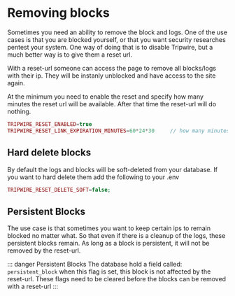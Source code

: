 # Removing blocks
Sometimes you need an ability to remove the block and logs. One of the use cases is that you are blocked yourself, or that you want security researches pentest your system.
One way of doing that is to disable Tripwire, but a much better way is to give them a reset url.

With a reset-url someone can access the page to remove all blocks/logs with their ip.
They will be instanly unblocked and have access to the site again.

At the minimum you need to enable the reset and specify how many minutes the reset url will be available. After that time the reset-url will do nothing. 
```php
TRIPWIRE_RESET_ENABLED=true
TRIPWIRE_RESET_LINK_EXPIRATION_MINUTES=60*24*30     // how many minutes will this reset-url be available
```

## Hard delete blocks
By default the logs and blocks will be soft-deleted from your database. If you want to hard delete them add the following to your .env
```php
TRIPWIRE_RESET_DELETE_SOFT=false;
```

## Persistent Blocks
The use case is that sometimes you want to keep certain ips to remain blocked no matter what. So that even if there is a cleanup of the logs, these persistent blocks remain.
As long as a block is persistent, it will not be removed by the reset-url.

::: danger Persistent Blocks
The database hold a field called: ```persistent_block``` when this flag is set, this block is not affected by the reset-url.
These flags need to be cleared before the blocks can be removed with a reset-url
:::



